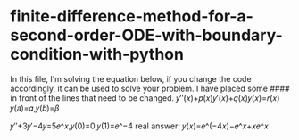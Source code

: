 # finite-difference-method-for-a-second-order-ODE-with-boundary-condition-with-python

In this file, I'm solving the equation below, if you change the code accordingly, it can be used to solve your problem. I have placed some #### in front of the
lines that need to be changed.
𝑦′′(𝑥)+𝑝(𝑥)𝑦′(𝑥)+𝑞(𝑥)𝑦(𝑥)=𝑟(𝑥)
𝑦(𝑎)=𝛼,𝑦(𝑏)=𝛽

𝑦′′+3𝑦′−4𝑦=5𝑒^𝑥,𝑦(0)=0,𝑦(1)=𝑒^−4
real answer: 𝑦(𝑥)=𝑒^(−4𝑥)−𝑒^𝑥+𝑥𝑒^𝑥
